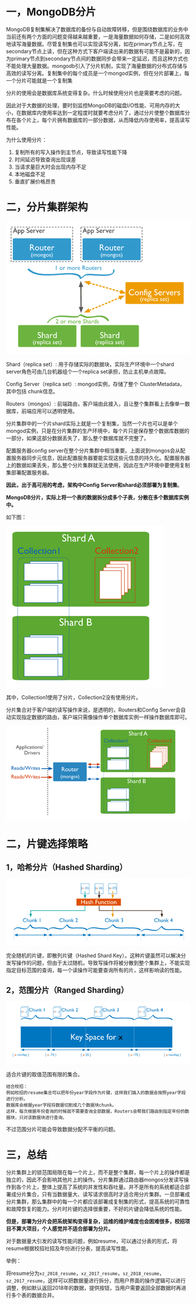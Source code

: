 # 一，MongoDB分片 #
MongoDB复制集解决了数据库的备份与自动故障转移，但是围绕数据库的业务中当前还有两个方面的问题变得越来越重要，一是海量数据如何存储，二是如何高效地读写海量数据。尽管复制集也可以实现读写分离，如在primary节点上写，在secondary节点上读，但在这种方式下客户端读出来的数据有可能不是最新的，因为primary节点到secondary节点间的数据同步会带来一定延迟，而且这种方式也不能处理大量数据。mongodb引入了分片机制，实现了海量数据的分布式存储与高效的读写分离。复制集中的每个成员是一个mongod实例，但在分片部署上，每一个分片可能就是一个复制集

分片的使用会是数据库系统变得复杂。什么时候使用分片也是需要考虑的问题。

因此对于大数据的处理，要时刻监控MongoDB的磁盘I/O性能、可用内存的大小，在数据库内使用率达到一定程度时就要考虑分片了，通过分片使整个数据库分布在各个片上，每个片拥有数据库的一部分数据，从而降低内存使用率，提高读写性能。

为什么使用分片： 

1. 复制所有的写入操作到主节点，导致读写性能下降 
2. 时间延迟导致查询出现误差 
3. 当请求量巨大时会出现内存不足 
4. 本地磁盘不足 
5. 垂直扩展价格昂贵

# 二，分片集群架构 #
![](sharded-cluster-production-architecture.png)

Shard（replica set）: 
用于存储实际的数据块，实际生产环境中一个shard server角色可由几台机器组个一个replica set承担，防止主机单点故障。

Config Server（replica set）: 
mongod实例，存储了整个 ClusterMetadata，其中包括 chunk信息。

Routers（mongos）: 
前端路由，客户端由此接入，且让整个集群看上去像单一数据库，前端应用可以透明使用。

分片集群中的一个片shard实际上就是一个复制集，当然一个片也可以是单个mongod实例，只是在分片集群的生产环境中，每个片只是保存整个数据库数据的一部分，如果这部分数据丢失了，那么整个数据库就不完整了。

配置服务器config server在整个分片集群中相当重要。上面说到mongos会从配置服务器同步元信息，因此配置服务器要能实现这些元信息的持久化。配置服务器上的数据如果丢失，那么整个分片集群就无法使用，因此在生产环境中要使用复制集部署配置服务器。

**因此，出于高可用的考虑，架构中Config Server和shard必须部署为复制集**。

**MongoDB分片，实际上将一个表的数据拆分成多个子表，分散在多个数据库实例中。**

如下图：

![](sharded-cluster-primary-shard.png)

其中，Collection1使用了分片，Collection2没有使用分片。

分片集合对于客户端的读写操作来说，是透明的，Routers和Config Server会自动实现指定数据的路由，客户端只需像操作单个数据库实例一样操作数据库即可。

![](sharded-cluster-mixed.png)

# 二，片键选择策略 #
## 1，哈希分片（Hashed Sharding） ##
![](sharding-hash-based.png)

完全随机的片键，即散列片键（Hashed Shard Key）。这种片键虽然可以解决分发写操作的问题，但由于太过随机，导致写操作将被分散到整个集群上，不能实现指定目标范围的查询，每一个读操作可能要查询所有的片，这样影响读的性能。

## 2，范围分片（Ranged Sharding） ##
![](sharding-range-based.png)

适合片键的取值范围有限的集合。

    结合校招：
    例如校招的resume集合可以把年份year字段作为片键，这样我们插入的数据会按照year字段进行分析。
	数据库会根据year字段将数据切割成几个数据块chunk。
	这样，每次根据年份查询的时候就不需要查询全部数据，Routers会帮我们路由到指定年份的数据块，只对该数据块进行查询。

不过范围分片可能会导致数据分配不平衡的问题。

# 三，总结 #
分片集群上的锁范围局限在每一个片上，而不是整个集群，每一个片上的操作都是独立的，因此不会影响其他片上的操作。分片集群通过路由器mongos分发读写操作到各个片上，整体上提高了系统的并发性和吞吐量。并不是所有的系统都适合部署成分片集合，只有当数据量大、读写请求很高时才适合用分片集群。一旦部署成分片集群，那么集群中的每一个片都应该部署成复制集的形式，提高系统的可靠性和故障恢复的能力。分片时片键的选择很重要，不好的片键会降低系统的性能。

**但是，部署为分片会把系统架构变得复杂，运维的维护难度也会困难很多，校招项目不算大项目，个人感觉并不适合部署为分片。**

对于数据量大引发的读写性能问题，例如resume，可以通过分表的形式，将resume根据校招社招及年份进行分表，提高读写性能。

举例：

将resume分为`xz_2018_resume`，`xz_2017_resume`，`sz_2018_resume`，`sz_2017_resume`，这样可以把数据量进行拆分，而用户界面的操作逻辑可以进行调整，例如默认返回2018年的数据，提供按钮，当用户需要返回全部数据时再进行多个表的数据合并。
